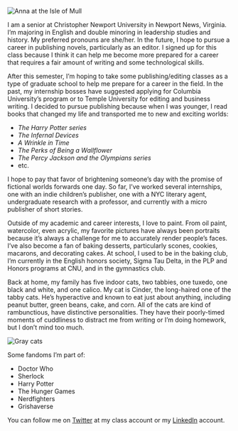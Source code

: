 ![Anna at the Isle of Mull](https://atippett8.github.io/anna-tippett-CNU/images/Profilepicture.png)

I am a senior at Christopher Newport University in Newport News, Virginia. I’m majoring in English and double minoring in leadership studies and history. My preferred pronouns are she/her. In the future, I hope to pursue a career in publishing novels, particularly as an editor. I signed up for this class because I think it can help me become more prepared for a career that requires a fair amount of writing and some technological skills.

After this semester, I’m hoping to take some publishing/editing classes as a type of graduate school to help me prepare for a career in the field. In the past, my internship bosses have suggested applying for Columbia University’s program or to Temple University for editing and business writing. I decided to pursue publishing because when I was younger, I read books that changed my life and transported me to new and exciting worlds: 
* _The Harry Potter series_
*  _The Infernal Devices_
* _A Wrinkle in Time_
* _The Perks of Being a Wallflower_
* _The Percy Jackson and the Olympians series_
* etc.

I hope to pay that favor of brightening someone’s day with the promise of fictional worlds forwards one day. So far, I’ve worked several internships, one with an indie children’s publisher, one with a NYC literary agent, undergraduate research with a professor, and currently with a micro publisher of short stories.

Outside of my academic and career interests, I love to paint. From oil paint, watercolor, even acrylic, my favorite pictures have always been portraits because it’s always a challenge for me to accurately render people’s faces. I’ve also become a fan of baking desserts, particularly scones, cookies, macarons, and decorating cakes. At school, I used to be in the baking club, I’m currently in the English honors society, Sigma Tau Delta, in the PLP and Honors programs at CNU, and in the gymnastics club. 

Back at home, my family has five indoor cats, two tabbies, one tuxedo, one black and white, and one calico. My cat is Cinder, the long-haired one of the tabby cats. He’s hyperactive and known to eat just about anything, including peanut butter, green beans, cake, and corn. All of the cats are kind of rambunctious, have distinctive personalities. They have their poorly-timed moments of cuddliness to distract me from writing or I’m doing homework, but I don’t mind too much.

![Gray cats](https://atippett8.github.io/anna-tippett-CNU/images/graycats.JPG)

Some fandoms I’m part of:
* Doctor Who
* Sherlock
* Harry Potter
* The Hunger Games
* Nerdfighters
* Grishaverse

You can follow me on [Twitter](https://twitter.com/AnnaTippett4) at my class account or my [LinkedIn](https://www.linkedin.com/in/anna-tippett-80158514a/) account.
